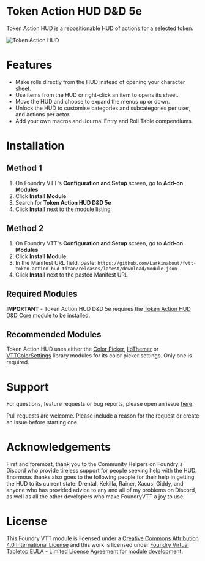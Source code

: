 # Token Action HUD D&D 5e

Token Action HUD is a repositionable HUD of actions for a selected token.

![Token Action HUD](.github/readme/token-action-hud.gif)

# Features
- Make rolls directly from the HUD instead of opening your character sheet.
- Use items from the HUD or right-click an item to opens its sheet.
- Move the HUD and choose to expand the menus up or down.
- Unlock the HUD to customise categories and subcategories per user, and actions per actor.
- Add your own macros and Journal Entry and Roll Table compendiums.

# Installation

## Method 1
1. On Foundry VTT's **Configuration and Setup** screen, go to **Add-on Modules**
2. Click **Install Module**
3. Search for **Token Action HUD D&D 5e** 
4. Click **Install** next to the module listing

## Method 2
1. On Foundry VTT's **Configuration and Setup** screen, go to **Add-on Modules**
2. Click **Install Module**
3. In the Manifest URL field, paste: `https://github.com/Larkinabout/fvtt-token-action-hud-titan/releases/latest/download/module.json`
4. Click **Install** next to the pasted Manifest URL

## Required Modules

**IMPORTANT** - Token Action HUD D&D 5e requires the [Token Action HUD D&D Core](https://foundryvtt.com/packages/token-action-hud-core) module to be installed.

## Recommended Modules
Token Action HUD uses either the [Color Picker](https://foundryvtt.com/packages/color-picker), [libThemer](https://foundryvtt.com/packages/lib-themer) or [VTTColorSettings](https://foundryvtt.com/packages/colorsettings) library modules for its color picker settings. Only one is required.

# Support

For questions, feature requests or bug reports, please open an issue [here](https://github.com/Larkinabout/fvtt-token-action-hud-core/issues).

Pull requests are welcome. Please include a reason for the request or create an issue before starting one.

# Acknowledgements

First and foremost, thank you to the Community Helpers on Foundry's Discord who provide tireless support for people seeking help with the HUD.
Enormous thanks also goes to the following people for their help in getting the HUD to its current state: Drental, Kekilla, Rainer, Xacus, Giddy, and anyone who has provided advice to any and all of my problems on Discord, as well as all the other developers who make FoundryVTT a joy to use.

# License

This Foundry VTT module is licensed under a [Creative Commons Attribution 4.0 International License](https://creativecommons.org/licenses/by/4.0/) and this work is licensed under [Foundry Virtual Tabletop EULA - Limited License Agreement for module development](https://foundryvtt.com/article/license/).
